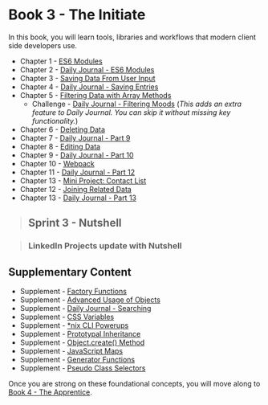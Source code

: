 # Book 3 - The Initiate

In this book, you will learn tools, libraries and workflows that modern client side developers use.

* Chapter 1 - [ES6 Modules](./chapters/JS_ES6_MODULES.md)
* Chapter 2 - [Daily Journal - ES6 Modules](./chapters/DAILY_JOURNAL_ES6_MODULES.md)
* Chapter 3 - [Saving Data From User Input](./chapters/USER_INPUT.md)
* Chapter 4 - [Daily Journal - Saving Entries](./chapters/DAILY_JOURNAL_SAVING_ENTRIES.md)
* Chapter 5 - [Filtering Data with Array Methods](./chapters/JS_ARRAY_METHODS.md)
    - Challenge - [Daily Journal - Filtering Moods](./chapters/DAILY_JOURNAL_FILTERING_MOOD.md) (_This adds an extra feature to Daily Journal. You can skip it without missing key functionality._)
* Chapter 6 - [Deleting Data](./chapters/DELETE.md)
* Chapter 7 - [Daily Journal - Part 9](./chapters/DAILY_JOURNAL_DELETING_ENTRIES.md)
* Chapter 8 - [Editing Data](./chapters/UPDATE.md)
* Chapter 9 - [Daily Journal - Part 10](./chapters/DAILY_JOURNAL_EDITING_ENTRIES.md)
* Chapter 10 - [Webpack](./chapters/JS_WEBPACK.md)
* Chapter 11 - [Daily Journal - Part 12](./chapters/DAILY_JOURNAL_WEBPACK.md)
* Chapter 13 - [Mini Project: Contact List](./chapters/CRUD_MINI_PROJ.md)
* Chapter 12 - [Joining Related Data](./chapters/JS_JOINING_DATA.md)
* Chapter 13 - [Daily Journal - Part 13](./chapters/DAILY_JOURNAL_MOOD_TABLE.md)

> ## Sprint 3 - Nutshell

> ### LinkedIn Projects update with Nutshell

## Supplementary Content
* Supplement - [Factory Functions](./chapters/JS_FACTORY_FUNCTION.md)
* Supplement - [Advanced Usage of Objects](./chapters/JS_OBJECT_METHODS_SPREAD.md)
* Supplement - [Daily Journal - Searching](./chapters/DAILY_JOURNAL_SEARCHING.md)
* Supplement - [CSS Variables](./chapters/CSS_VARIABLES.md)
* Supplement - [*nix CLI Powerups](./chapters/CLI_PERSONALIZATION.md)
* Supplement - [Prototypal Inheritance](./chapters/PROTOTYPAL.md)
* Supplement - [Object.create() Method](./chapters/JS_OBJECT_CREATE.md)
* Supplement - [JavaScript Maps](./chapters/JS_MAPS.md)
* Supplement - [Generator Functions](./chapters/JS_GENERATOR_FUNCTION.md)
* Supplement - [Pseudo Class Selectors](./chapters/CSS_PSEUDOCLASSES.md)

Once you are strong on these foundational concepts, you will move along to [Book 4 - The Apprentice](../book-4-the-apprentice/README.md).
